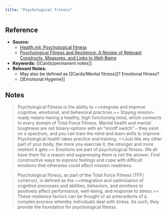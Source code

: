 ```yaml
---
title: "Psychological fitness"
---
```

## Reference
- **Source:** 
	- [Health.mil: Psychological fitness](https://health.mil/Military-Health-Topics/Total-Force-Fitness/Psychological-Fitness#:~:text=Psychological%20Fitness%20is%20the%20ability,domain%20of%20Total%20Force%20Fitness.)
	- [Psychological Fitness and Resilience: A Review of Relevant Constructs, Measures, and Links to Well-Being](https://www.ncbi.nlm.nih.gov/pmc/articles/PMC5051974/)
- **Keywords:** [[Cards/permanent notes]]
- **Relevant Notes:** 
	- May also be defined as [[Cards/Mental fitness]]? Emotional fitness? 
	- [[Emotional Hygeine]] 
## Notes
> Psychological Fitness is the ability to ==integrate and improve cognitive, emotional, and behavioral practices.== Staying mission-ready means having a healthy, high functioning mind, which connects to every domain of Total Force Fitness.
> Mental health and mental toughness are not binary-options with an “on/off switch” – they exist on a spectrum, and you can train the mind and learn skills to improve. Psychological health takes practice and training. ==Just like any other part of your body, the more you exercise it, the stronger and more resilient it gets.==
> Emotions are part of psychological fitness. We all have them for a reason and suppressing them is not the answer. Find constructive ways to express feelings and cope with difficult emotions that otherwise could affect mission readiness.

> Psychological fitness, as part of the Total Force Fitness (TFF) construct, is defined as the ==integration and optimization of cognitive processes and abilities, behaviors, and emotions to positively affect performance, well-being, and response to stress.== These resilience factors can be thought of as antecedents of a complex process whereby individuals deal with stress. As such, they provide the foundation for psychological fitness.

